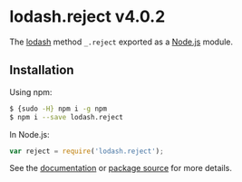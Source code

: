 # lodash.reject v4.0.2

The [lodash](https://lodash.com/) method `_.reject` exported as a [Node.js](https://nodejs.org/) module.

## Installation

Using npm:
```bash
$ {sudo -H} npm i -g npm
$ npm i --save lodash.reject
```

In Node.js:
```js
var reject = require('lodash.reject');
```

See the [documentation](https://lodash.com/docs#reject) or [package source](https://github.com/lodash/lodash/blob/4.0.2-npm-packages/lodash.reject) for more details.
